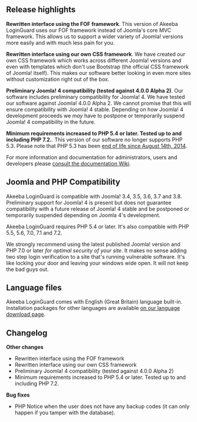 ## Release highlights

**Rewritten interface using the FOF framework**. This version of Akeeba LoginGuard uses our FOF framework instead of Joomla's core MVC framework. This allows us to support a wider variety of Joomla! versions more easily and with much less pain for you.
 
**Rewritten interface using our own CSS framework**. We have created our own CSS framework which works across different Joomla! versions and even with templates which don't use Bootstrap (the official CSS framework of Joomla! itself). This makes our software better looking in even more sites without customization right out of the box.

**Preliminary Joomla! 4 compatibility (tested against 4.0.0 Alpha 2)**. Our software includes preliminary compatibility for Joomla! 4. We have tested our software against Joomla! 4.0.0 Alpha 2. We cannot promise that this will ensure compatibility with Joomla! 4 stable. Depending on how Joomla! 4 development proceeds we _may_ have to postpone or temporarily suspend Joomla! 4 compatibility in the future.

**Minimum requirements increased to PHP 5.4 or later. Tested up to and including PHP 7.2.**. This version of our software no longer supports PHP 5.3. Please note that PHP 5.3 has been [end of life since August 14th, 2014](http://php.net/eol.php).

For more information and documentation for administrators, users and developers please [consult the documentation Wiki](https://github.com/akeeba/loginguard/wiki).
 
## Joomla and PHP Compatibility

Akeeba LoginGuard is compatible with Joomla! 3.4, 3.5, 3.6, 3.7 and 3.8. Preliminary support for Joomla! 4 is present but does not guarantee compatibility with a future release of Joomla! 4 stable and be postponed or temporarily suspended depending on Joomla 4's development.

Akeeba LoginGuard requires PHP 5.4 or later. It's also compatible with PHP 5.5, 5.6, 7.0, 7.1 and 7.2.

We strongly recommend using the latest published Joomla! version and PHP 7.0 or later _for optimal security of your site_. It makes no sense adding two step login verification to a site that's running vulnerable software. It's like locking your door and leaving your windows wide open. It will not keep the bad guys out.

## Language files

Akeeba LoginGuard comes with English (Great Britain) language built-in. Installation packages for other languages are available [on our language download page](https://cdn.akeebabackup.com/language/loginguard/index.html).

## Changelog

**Other changes**

* Rewritten interface using the FOF framework
* Rewritten interface using our own CSS framework
* Preliminary Joomla! 4 compatibility (tested against 4.0.0 Alpha 2)
* Minimum requirements increased to PHP 5.4 or later. Tested up to and including PHP 7.2.

**Bug fixes**

* PHP Notice when the user does not have any backup codes (it can only happen if you tamper with the database).
